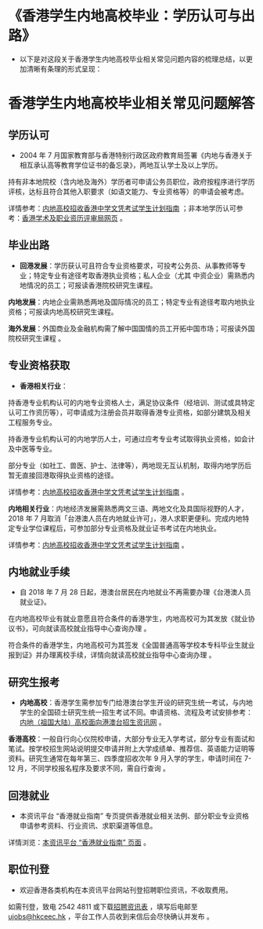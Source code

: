 # 《香港学生内地高校毕业：学历认可与出路》

- 以下是对这段关于香港学生内地高校毕业相关常见问题内容的梳理总结，以更加清晰有条理的形式呈现：

# 香港学生内地高校毕业相关常见问题解答

## 学历认可

- 2004 年 7 月国家教育部与香港特别行政区政府教育局签署《内地与香港关于相互承认高等教育学位证书的备忘录》，两地互认学士及以上学历。

持有非本地院校（含内地及海外）学历者可申请公务员职位，政府按程序进行学历评核，达标且符合其他入职要求（如语文能力、专业资格等）的申请会被考虑。

详情参考：[内地高校招收香港中学文凭考试学生计划指南](http://www.ujobs-mainlandhe.hk/umainland/ndsx/wpszs/zszn/zns/index.html) ；非本地学历认可参考：[香港学术及职业资历评审局网页](https://iportal.hkcaavq.edu.hk/home) 。

## 毕业出路

- **回港发展**：学历获认可且符合专业资格要求，可投考公务员、从事教师等专业；特定专业有途径考取香港执业资格；私人企业（尤其 中资企业）需熟悉内地情况的员工；可报读香港院校研究生课程。

**内地发展**：内地企业需熟悉两地及国际情况的员工；特定专业有途径考取内地执业资格；可报读内地高校研究生课程。

**海外发展**：外国商业及金融机构需了解中国国情的员工开拓中国市场；可报读外国院校研究生课程 。

## 专业资格获取

- **香港相关行业**：

持香港专业机构认可的内地专业资格人士，满足协议条件（经培训、测试或具特定认可工作资历等），可申请成为注册会员并取得香港专业资格，如部分建筑及相关工程服务专业。

持香港专业机构认可的内地学历人士，可通过应考专业考试取得执业资格，如会计及中医等专业。

部分专业（如社工、兽医、护士、法律等），两地现无互认机制，取得内地学历后暂无直接回港取得执业资格的途径。

详情参考：[内地高校招收香港中学文凭考试学生计划指南](http://www.ujobs-mainlandhe.hk/umainland/ndsx/wpszs/zszn/zns/index.html) 。

**内地相关行业**：内地经济发展需熟悉两文三语、两地文化及具国际视野的人才，2018 年 7 月取消「台港澳人员在内地就业许可」，港人求职更便利。完成内地特定专业学位课程后，可参加部分专业资格及就业证书考试在内地执业。

详情参考：[内地高校招收香港中学文凭考试学生计划指南](http://www.ujobs-mainlandhe.hk/umainland/ndsx/wpszs/zszn/zns/index.html) 。

## 内地就业手续

- 自 2018 年 7 月 28 日起，港澳台居民在内地就业不再需要办理《台港澳人员就业证》。

在内地高校毕业有就业意愿且符合条件的香港学生，内地高校可为其发放《就业协议书》，可向就读高校就业指导中心查询办理 。

符合条件的香港学生，内地高校可为其签发《全国普通高等学校本专科毕业生就业报到证》并办理离校手续，详情向就读高校就业指导中心查询办理 。

## 研究生报考

- **内地高校**：香港学生需参加专门给港澳台学生开设的研究生统一考试，与内地学生的全国硕士研究生统一招生考试不同。申请资格、流程及考试安排参考：[内地（祖国大陆）高校面向港澳台招生资讯网](http://www.gatzs.com.cn/z/gatyz/) 。

**香港高校**：一般自行向心仪院校申请，大部分专业无入学考试，部分专业有面试和笔试。按学校招生网站说明提交申请并附上大学成绩单、推荐信、英语能力证明等资料。研究生通常在每年第三、四季度招收次年 9 月入学的学生，申请时间在 7-12 月，不同学校报名程序及要求不同，需自行查询 。

## 回港就业

- 本资讯平台 “香港就业指南” 专页提供香港就业相关法例、部分职业专业资格申请参考资料、行业资讯、求职渠道等信息。

详情浏览：[本资讯平台 “香港就业指南” 页面](http://www.ujobs-mainlandhe.hk/umainland/sxjy/jyzn/xgjyzn/index.html) 。

## 职位刊登

- 欢迎香港各类机构在本资讯平台网站刊登招聘职位资讯，不收取费用。

如需刊登，致电 2542 4811 或下载[招聘资讯表](http://www.ujobs-mainlandhe.hk/umainland/sxjy/kdkq/index.html) ，填写后电邮至 [ujobs@hkceec.hk](mailto:ujobs@hkceec.hk) ，平台工作人员收到来信后会尽快确认并发布 。